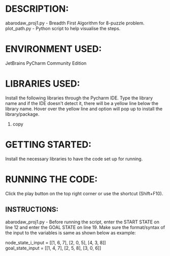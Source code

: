# DESCRIPTION:
abarodaw_proj1.py - Breadth First Algorithm for 8-puzzle problem.\
plot_path.py - Python script to help visualise the steps.

# ENVIRONMENT USED:
JetBrains PyCharm Community Edition

# LIBRARIES USED:
Install the following libraries through the Pycharm IDE. Type the library name and if the IDE doesn't detect it, there will be a yellow line below the library name. Hover over the yellow line and option will pop up to install the library/package.

1. copy

# GETTING STARTED:
Install the necessary libraries to have the code set up for running.


# RUNNING THE CODE:
Click the play button on the top right corner or use the shortcut (Shift+F10).

## INSTRUCTIONS:
abarodaw_proj1.py - Before running the script, enter the START STATE on line 12 and enter the GOAL STATE on line 19. Make sure the format/syntax of the input to the variables is same as shown below as example:

node_state_i_input = [[1, 6, 7], [2, 0, 5], [4, 3, 8]]\
goal_state_input = [[1, 4, 7], [2, 5, 8], [3, 0, 6]]





